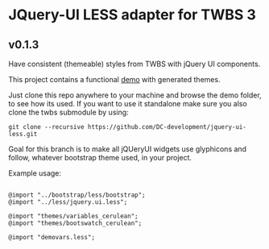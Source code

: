 # JQuery-UI LESS adapter for TWBS 3

## v0.1.3

Have consistent (themeable) styles
from TWBS with jQuery UI components. 

This project contains a functional [demo](http://dc-development.github.io/jquery-ui-less/) with generated themes.

Just clone this repo anywhere to your machine and browse the demo folder, to see how its used.
If you want to use it standalone make sure you also clone the twbs submodule by using:

`git clone --recursive https://github.com/DC-development/jquery-ui-less.git`

Goal for this branch is to make all jQUeryUI widgets use glyphicons and follow, whatever bootstrap theme used, in your project.

Example usage:

```

@import "../bootstrap/less/bootstrap";
@import "../less/jquery.ui.less";

@import "themes/variables_cerulean";
@import "themes/bootswatch_cerulean";

@import "demovars.less";

```

